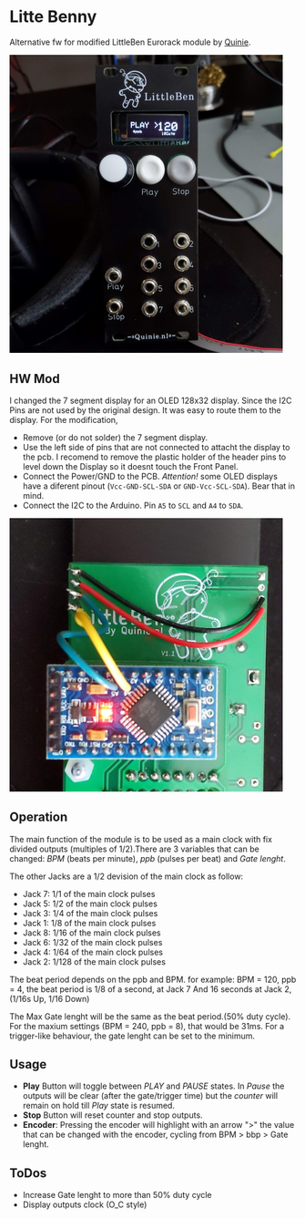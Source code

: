 # Litte Benny
Alternative fw for modified LittleBen Eurorack module by [Quinie](https://www.quinie.nl/). 


<img src="./docs/littebenny_3.jpg" width="480" >

## HW Mod
I changed the 7 segment display for an OLED 128x32 display. Since the I2C Pins are not used by the original design. It was easy to route them to the display. For the modification, 
- Remove (or do not solder) the 7 segment display. 
- Use the left side of pins that are not connected to attacht the display to the pcb. I recomend to remove the plastic holder of the header pins to level down the Display so it doesnt touch the Front Panel.
- Connect the Power/GND to the PCB. _Attention!_ some OLED displays have a diferent pinout (`Vcc-GND-SCL-SDA` or `GND-Vcc-SCL-SDA`). Bear that in mind.
- Connect the I2C to the Arduino. Pin `A5` to `SCL` and `A4` to `SDA`.

<img src="./docs/littebenny_2.jpg" width="480" >
<!-- <img src="./docs/littebenny_1.jpg" width="480" > -->

## Operation
The main function of the module is to be used as a main clock with fix divided outputs (multiples of 1/2).There are 3 variables that can be changed: _BPM_ (beats per minute), _ppb_ (pulses per beat) and _Gate lenght_.
 
 The other Jacks are a 1/2 devision of the main clock as follow:
 - Jack 7: 1/1 of the main clock pulses
 - Jack 5: 1/2 of the main clock pulses
 - Jack 3: 1/4 of the main clock pulses
 - Jack 1: 1/8 of the main clock pulses
 - Jack 8: 1/16 of the main clock pulses
 - Jack 6: 1/32 of the main clock pulses
 - Jack 4: 1/64 of the main clock pulses
 - Jack 2: 1/128 of the main clock pulses
 
 The beat period depends on the ppb and BPM. for example:
 BPM = 120, ppb = 4, the beat period is 1/8 of a second, at Jack 7 And 16 seconds at Jack 2,  (1/16s Up, 1/16 Down)
 
 The Max Gate lenght will be the same as the beat period.(50% duty cycle).
 For the maxium settings (BPM = 240, ppb = 8), that would be 31ms. For a trigger-like behaviour, the gate lenght can be set to the minimum. 
 
## Usage

- **Play** Button will toggle between _PLAY_ and _PAUSE_ states. In _Pause_ the outputs will be clear (after the gate/trigger time) but the _counter_ will remain on hold till _Play_ state is resumed.
- **Stop** Button will reset counter and stop outputs.
- **Encoder**: Pressing the encoder will highlight with an arrow ">" the value that can be changed with the encoder, cycling from BPM > bbp > Gate lenght. 


## ToDos

- Increase Gate lenght to more than 50% duty cycle
- Display outputs clock (O_C style)
